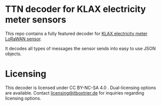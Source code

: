 # TTN decoder for KLAX electricity meter sensors

This repo contains a fully featured decoder for [KLAX electricity meter LoRaWAN sensor](https://alpha-omega-technology.de/klax-der-lorawan-faehige-optokopf).

It decodes all types of messages the sensor sends into easy to use JSON objects.


# Licensing

This decoder is licensed under CC BY-NC-SA 4.0 . Dual-licensing options are available. Contact licensing@itboxtrier.de for inquiries regarding licensing options.
